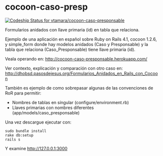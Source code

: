 cocoon-caso-presp
=======================

[ ![Codeship Status for vtamara/cocoon-caso-presponsable](https://www.codeship.io/projects/5d88c9b0-ddc7-0131-af05-5236ebb52643/status?branch=master)](https://www.codeship.io/projects/24714)

Formularios anidados con llave primaria (id) en tabla que relaciona.

Ejemplo de una aplicación en español sobre Ruby on Rails 4.1, cocoon 1.2.6, y
simple_form  donde hay modelos anidados (Caso y Presponsable) y la tabla 
que relaciona (Caso_Presponsable) tiene llave primaria (id).  

Veala operando en: 
http://cocoon-caso-presponsable.herokuapp.com/

Ver contexto, explicación y comparación con otro caso en:
http://dhobsd.pasosdejesus.org/Formularios_Anidados_en_Rails_con_Cocoon

También es ejemplo de como sobrepasar algunas de las convenciones de RoR para
permitir:
* Nombres de tablas en síngular (configure/environment.rb)
* Llaves primarias con nombres diferentes (app/models/caso_presponsable)

Una vez descargue ejecutar con:

	sudo bundle install
	rake db:setup
	rails s

Y examine http://127.0.0.1:3000

